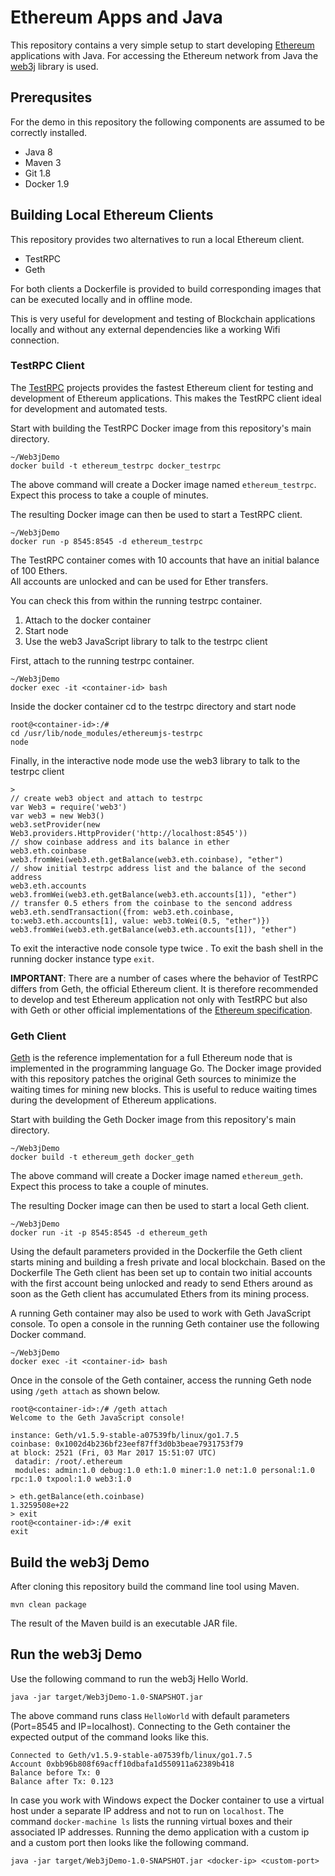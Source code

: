 # Ethereum Apps and Java

This repository contains a very simple setup to start developing [Ethereum](https://ethereum.org/) applications with Java. 
For accessing the Ethereum network from Java the [web3j](https://docs.web3j.io/) library is used.  

## Prerequsites

For the demo in this repository the following components are assumed to be correctly installed.

* Java 8
* Maven 3
* Git 1.8
* Docker 1.9

## Building Local Ethereum Clients

This repository provides two alternatives to run a local Ethereum client.

* TestRPC 
* Geth

For both clients a Dockerfile is provided to build corresponding images that can be executed locally and in offline mode.

This is very useful for development and testing of Blockchain applications locally and without any external dependencies like a working Wifi connection.

### TestRPC Client 

The [TestRPC](https://github.com/ethereumjs/testrpc) projects provides the fastest Ethereum client for testing and development of Ethereum applications. 
This makes the TestRPC client ideal for development and automated tests. 

Start with building the TestRPC Docker image from this repository's main directory.

```
~/Web3jDemo
docker build -t ethereum_testrpc docker_testrpc
```

The above command will create a Docker image named ```ethereum_testrpc```.
Expect this process to take a couple of minutes. 

The resulting Docker image can then be used to start a TestRPC client.   

```
~/Web3jDemo
docker run -p 8545:8545 -d ethereum_testrpc
```

The TestRPC container comes with 10 accounts that have an initial balance of 100 Ethers.  
All accounts are unlocked and can be used for Ether transfers.

You can check this from within the running testrpc container.
1. Attach to the docker container
2. Start node
3. Use the web3 JavaScript library to talk to the testrpc client

First, attach to the running testrpc container.

```
~/Web3jDemo
docker exec -it <container-id> bash
```

Inside the docker container cd to the testrpc directory and start node

```
root@<container-id>:/# 
cd /usr/lib/node_modules/ethereumjs-testrpc
node
```

Finally, in the interactive node mode use the web3 library to talk to the testrpc client

```
>
// create web3 object and attach to testrpc
var Web3 = require('web3')
var web3 = new Web3()
web3.setProvider(new Web3.providers.HttpProvider('http://localhost:8545'))
// show coinbase address and its balance in ether
web3.eth.coinbase
web3.fromWei(web3.eth.getBalance(web3.eth.coinbase), "ether")
// show initial testrpc address list and the balance of the second address
web3.eth.accounts
web3.fromWei(web3.eth.getBalance(web3.eth.accounts[1]), "ether")
// transfer 0.5 ethers from the coinbase to the sencond address
web3.eth.sendTransaction({from: web3.eth.coinbase, to:web3.eth.accounts[1], value: web3.toWei(0.5, "ether")})
web3.fromWei(web3.eth.getBalance(web3.eth.accounts[1]), "ether")
```

To exit the interactive node console type twice <CTRL><C>. To exit the bash shell in the running docker instance type ```exit```.

**IMPORTANT**: There are a number of cases where the behavior of TestRPC differs from Geth, the official Ethereum client.
It is therefore recommended to develop and test Ethereum application not only with TestRPC but also with Geth or other official implementations of the [Ethereum specification](https://github.com/ethereum/go-ethereum/wiki/Ethereum-Specification). 

### Geth Client

[Geth](https://github.com/ethereum/go-ethereum) is the reference implementation for a full Ethereum node that is implemented in the programming language Go. 
The Docker image provided with this repository patches the original Geth sources to minimize the waiting times for mining new blocks. This is useful to reduce waiting times during the development of Ethereum applications.

Start with building the Geth Docker image from this repository's main directory.

```
~/Web3jDemo
docker build -t ethereum_geth docker_geth
```

The above command will create a Docker image named ```ethereum_geth```.
Expect this process to take a couple of minutes. 

The resulting Docker image can then be used to start a local Geth client.   

```
~/Web3jDemo
docker run -it -p 8545:8545 -d ethereum_geth
```

Using the default parameters provided in the Dockerfile the Geth client starts mining and building a fresh private and local blockchain.
Based on the Dockerfile The Geth client has been set up to contain two initial accounts with the first account being unlocked and ready to send Ethers around as soon as the Geth client has accumulated Ethers from its mining process. 

A running Geth container may also be used to work with Geth JavaScript console.
To open a console in the running Geth container use the following Docker command.

```
~/Web3jDemo
docker exec -it <container-id> bash
```

Once in the console of the Geth container, access the running Geth node using ```/geth attach``` as shown below.

```
root@<container-id>:/# /geth attach
Welcome to the Geth JavaScript console!

instance: Geth/v1.5.9-stable-a07539fb/linux/go1.7.5
coinbase: 0x1002d4b236bf23eef87ff3d0b3beae7931753f79
at block: 2521 (Fri, 03 Mar 2017 15:51:07 UTC)
 datadir: /root/.ethereum
 modules: admin:1.0 debug:1.0 eth:1.0 miner:1.0 net:1.0 personal:1.0 rpc:1.0 txpool:1.0 web3:1.0

> eth.getBalance(eth.coinbase)
1.3259508e+22
> exit
root@<container-id>:/# exit
exit
```

## Build the web3j Demo

After cloning this repository build the command line tool using Maven.

```
mvn clean package
```

The result of the Maven build is an executable JAR file.

## Run the web3j Demo
 
Use the following command to run the web3j Hello World.

```
java -jar target/Web3jDemo-1.0-SNAPSHOT.jar
```

The above command runs class ```HelloWorld``` with default parameters (Port=8545 and IP=localhost). 
Connecting to the Geth container the expected output of the command looks like this.

```
Connected to Geth/v1.5.9-stable-a07539fb/linux/go1.7.5
Account 0xbb96b808f69acff10dbafa1d550911a62389b418
Balance before Tx: 0
Balance after Tx: 0.123
```

In case you work with Windows expect the Docker container to use a virtual host under a separate IP address and not to run on ```localhost```. 
The command  ```docker-machine ls``` lists the running virtual boxes and their associated IP addresses. 
Running the demo application with a custom ip and a custom port then looks like the following command.

```
java -jar target/Web3jDemo-1.0-SNAPSHOT.jar <docker-ip> <custom-port>
```
  
